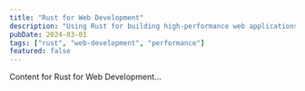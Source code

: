 ```yaml
---
title: "Rust for Web Development"
description: "Using Rust for building high-performance web applications"
pubDate: 2024-03-01
tags: ["rust", "web-development", "performance"]
featured: false
---
```


Content for Rust for Web Development...